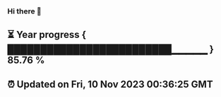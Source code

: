 ### Hi there 👋
⏳ Year progress { █████████████████████████▁▁▁▁▁ } 85.76 %
---
⏰ Updated on Fri, 10 Nov 2023 00:36:25 GMT
---

